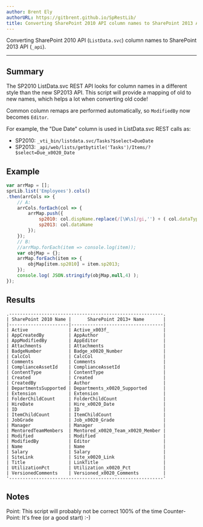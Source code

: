 ```yaml
---
author: Brent Ely
authorURL: https://gitbrent.github.io/SpRestLib/
title: Converting SharePoint 2010 API column names to SharePoint 2013 API column names
---
```


Converting SharePoint 2010 API (`ListData.svc`) column names to SharePoint 2013 API (`_api`).

<!--truncate-->

*****************************
## Summary
The SP2010 ListData.svc REST API looks for column names in a different style than the new SP2013 API. This
script will provide a mapping of old to new names, which helps a lot when converting old code!

Common column remaps are performed automatically, so `ModifiedBy` now becomes `Editor`.  

For example, the "Due Date" column is used in ListData.svc REST calls as:
* SP2010: `_vti_bin/listdata.svc/Tasks?$select=DueDate`
* SP2013: `_api/web/lists/getbytitle('Tasks')/Items/?$select=Due_x0020_Date`

## Example
```javascript
var arrMap = [];
sprLib.list('Employees').cols()
.then(arrCols => {
	// A:
	arrCols.forEach(col => {
		arrMap.push({
			sp2010: col.dispName.replace(/[\W\s]/gi,'') + ( col.dataType == 'Choice' ? 'Value' : '' ),
			sp2013: col.dataName
		});
	});
	// B:
	//arrMap.forEach(item => console.log(item));
	var objMap = {};
	arrMap.forEach(item => {
		objMap[item.sp2010] = item.sp2013;
	});
	console.log( JSON.stringify(objMap,null,4) );
});
```

## Results
```
.---------------------------------------------------------.
| SharePoint 2010 Name |      SharePoint 2013+ Name       |
|----------------------|----------------------------------|
| Active               | Active_x003f_                    |
| AppCreatedBy         | AppAuthor                        |
| AppModifiedBy        | AppEditor                        |
| Attachments          | Attachments                      |
| BadgeNumber          | Badge_x0020_Number               |
| CalcCol              | CalcCol                          |
| Comments             | Comments                         |
| ComplianceAssetId    | ComplianceAssetId                |
| ContentType          | ContentType                      |
| Created              | Created                          |
| CreatedBy            | Author                           |
| DepartmentsSupported | Departments_x0020_Supported      |
| Extension            | Extension                        |
| FolderChildCount     | FolderChildCount                 |
| HireDate             | Hire_x0020_Date                  |
| ID                   | ID                               |
| ItemChildCount       | ItemChildCount                   |
| JobGrade             | Job_x0020_Grade                  |
| Manager              | Manager                          |
| MentoredTeamMembers  | Mentored_x0020_Team_x0020_Member |
| Modified             | Modified                         |
| ModifiedBy           | Editor                           |
| Name                 | Name                             |
| Salary               | Salary                           |
| SiteLink             | Site_x0020_Link                  |
| Title                | LinkTitle                        |
| UtilizationPct       | Utilization_x0020_Pct            |
| VersionedComments    | Versioned_x0020_Comments         |
'---------------------------------------------------------'
```

## Notes
Point: This script will probably not be correct 100% of the time
Counter-Point: It's free (or a good start) :-)
